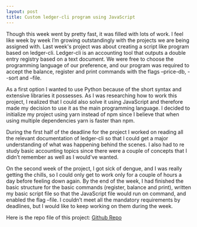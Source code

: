 ```yaml
---
layout: post
title: Custom ledger-cli program using JavaScript
--- 
```


Though this week went by pretty fast, it was filled with lots of work. I feel like week by week I’m growing outstandingly with the projects we are being assigned with. Last week's project was about creating a script like program based on ledger-cli. Ledger-cli is an accounting tool that outputs a double entry registry based on a text document. We were free to choose the programming language of our preference, and our program was required to accept the balance, register and print commands with the flags –price-db, --sort and –file.  

As a first option I wanted to use Python because of the short syntax and extensive libraries it possesses. As I was researching how to work this project, I realized that I could also solve it using JavaScript and therefore made my decision to use it as the main programming language. I decided to initialize my project using yarn instead of npm since I believe that when using multiple dependencies yarn is faster than npm.  
 
During the first half of the deadline for the project I worked on reading all the relevant documentation of ledger-cli so that I could get a major understanding of what was happening behind the scenes. I also had to re study basic accounting topics since there were a couple of concepts that I didn’t remember as well as I would've wanted.  

On the second week of the project, I got sick of dengue, and I was really getting the chills, so I could only get to work only for a couple of hours a day before feeling down again. By the end of the week, I had finished the basic structure for the basic commands (register, balance and print), written my basic script file so that the JavaScript file would run on command, and enabled the flag –file. I couldn’t meet all the mandatory requirements by deadlines, but I would like to keep working on them during the week. 

Here is the repo file of this project:
[Github Repo](https://github.com/JulioVcEncora/ledger)
